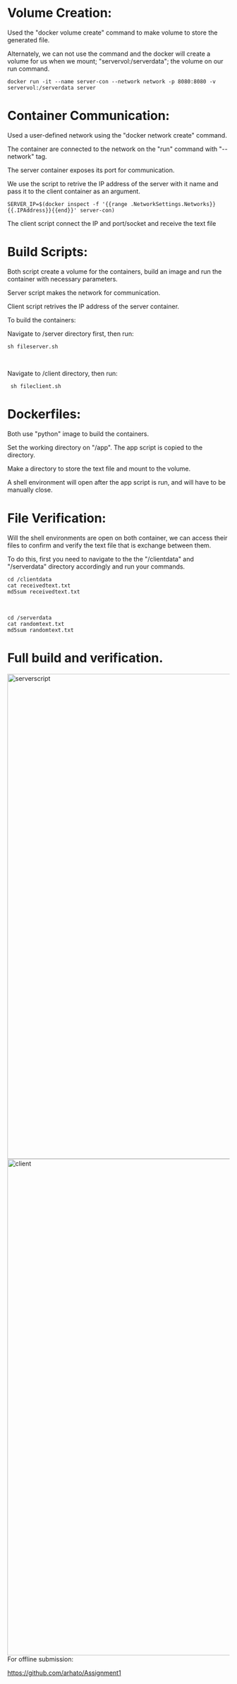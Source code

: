 # Volume Creation:

  Used the "docker volume create" command to make volume to store the generated file.
  
  Alternately, we can not use the command and the docker will create a volume for us when we mount; "servervol:/serverdata"; the volume on our run command.
  
    docker run -it --name server-con --network network -p 8080:8080 -v servervol:/serverdata server

# Container Communication:

  Used a user-defined network using the "docker network create" command.
  
  The container are connected to the network on the "run" command with "--network" tag.
  
  The server container exposes its port for communication.
  
  We use the script to retrive the IP address of the server with it name and pass it to the client container as an argument.
    
    SERVER_IP=$(docker inspect -f '{{range .NetworkSettings.Networks}}{{.IPAddress}}{{end}}' server-con)

  The client script connect the IP and port/socket and receive the text file

# Build Scripts:

  Both script create a volume for the containers, build an image and run the container with necessary parameters.

  Server script makes the network for communication.
  
  Client script retrives the IP address of the server container.

  To build the containers:

  Navigate to /server directory first, then run:

    sh fileserver.sh
</br>

  Navigate to /client directory, then run:

     sh fileclient.sh

# Dockerfiles:

  Both use "python" image to build the containers.

  Set the working directory on "/app". The app script is copied to the directory.

  Make a directory to store the text file and mount to the volume.

  A shell environment will open after the app script is run, and will have to be manually close.

# File Verification:

  Will the shell environments are open on both container, we can access their files to confirm and verify the text file that is exchange between them.

  To do this, first you need to navigate to the the "/clientdata" and "/serverdata" directory accordingly and run your commands.

    cd /clientdata                                            
    cat receivedtext.txt
    md5sum receivedtext.txt

</br>

    cd /serverdata                                            
    cat randomtext.txt
    md5sum randomtext.txt

# Full build and verification.

  <img width="1100" alt="serverscript" src="https://github.com/user-attachments/assets/ca41a1e1-ec7a-499f-bd49-6f47d66fe033" />

</br>

  <img width="1126" alt="client" src="https://github.com/user-attachments/assets/cc2d0aeb-0b26-4c2c-80ad-f0c8b8679b50" />


</br>
For offline submission:  

https://github.com/arhato/Assignment1 
